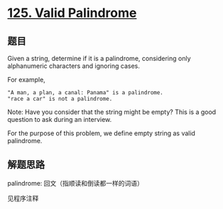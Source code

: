 # [125. Valid Palindrome](https://leetcode-cn.com/problems/valid-palindrome/)

## 题目
Given a string, determine if it is a palindrome, considering only alphanumeric characters and ignoring cases.

For example,
```
"A man, a plan, a canal: Panama" is a palindrome.
"race a car" is not a palindrome.
```
Note:
Have you consider that the string might be empty? This is a good question to ask during an interview.

For the purpose of this problem, we define empty string as valid palindrome.

## 解题思路
palindrome:	回文（指顺读和倒读都一样的词语）

见程序注释

